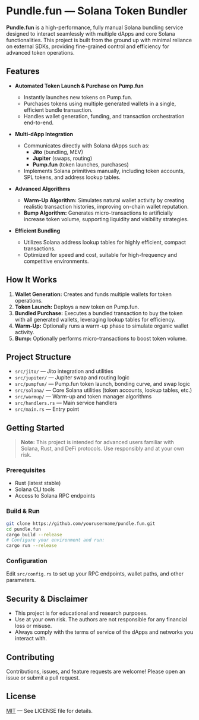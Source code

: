 # Pundle.fun — Solana Token Bundler

**Pundle.fun** is a high-performance, fully manual Solana bundling service designed to interact seamlessly with multiple dApps and core Solana functionalities. This project is built from the ground up with minimal reliance on external SDKs, providing fine-grained control and efficiency for advanced token operations.

## Features

- **Automated Token Launch & Purchase on Pump.fun**
  - Instantly launches new tokens on Pump.fun.
  - Purchases tokens using multiple generated wallets in a single, efficient bundle transaction.
  - Handles wallet generation, funding, and transaction orchestration end-to-end.

- **Multi-dApp Integration**
  - Communicates directly with Solana dApps such as:
    - **Jito** (bundling, MEV)
    - **Jupiter** (swaps, routing)
    - **Pump.fun** (token launches, purchases)
  - Implements Solana primitives manually, including token accounts, SPL tokens, and address lookup tables.

- **Advanced Algorithms**
  - **Warm-Up Algorithm:** Simulates natural wallet activity by creating realistic transaction histories, improving on-chain wallet reputation.
  - **Bump Algorithm:** Generates micro-transactions to artificially increase token volume, supporting liquidity and visibility strategies.

- **Efficient Bundling**
  - Utilizes Solana address lookup tables for highly efficient, compact transactions.
  - Optimized for speed and cost, suitable for high-frequency and competitive environments.

## How It Works

1. **Wallet Generation:** Creates and funds multiple wallets for token operations.
2. **Token Launch:** Deploys a new token on Pump.fun.
3. **Bundled Purchase:** Executes a bundled transaction to buy the token with all generated wallets, leveraging lookup tables for efficiency.
4. **Warm-Up:** Optionally runs a warm-up phase to simulate organic wallet activity.
5. **Bump:** Optionally performs micro-transactions to boost token volume.

## Project Structure

- `src/jito/` — Jito integration and utilities
- `src/jupiter/` — Jupiter swap and routing logic
- `src/pumpfun/` — Pump.fun token launch, bonding curve, and swap logic
- `src/solana/` — Core Solana utilities (token accounts, lookup tables, etc.)
- `src/warmup/` — Warm-up and token manager algorithms
- `src/handlers.rs` — Main service handlers
- `src/main.rs` — Entry point

## Getting Started

> **Note:** This project is intended for advanced users familiar with Solana, Rust, and DeFi protocols. Use responsibly and at your own risk.

### Prerequisites

- Rust (latest stable)
- Solana CLI tools
- Access to Solana RPC endpoints

### Build & Run

```bash
git clone https://github.com/yourusername/pundle.fun.git
cd pundle.fun
cargo build --release
# Configure your environment and run:
cargo run --release
```

### Configuration

Edit `src/config.rs` to set up your RPC endpoints, wallet paths, and other parameters.

## Security & Disclaimer

- This project is for educational and research purposes.
- Use at your own risk. The authors are not responsible for any financial loss or misuse.
- Always comply with the terms of service of the dApps and networks you interact with.

## Contributing

Contributions, issues, and feature requests are welcome! Please open an issue or submit a pull request.

## License

[MIT](LICENSE) — See LICENSE file for details.
